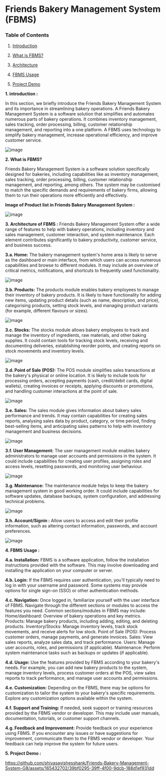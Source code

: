 # Friends Bakery Management System (FBMS)

<h3>Table of Contents</h3>

1. [Introduction](?tab="https://github.com/shivasayishesshank/Friends-Bakery-Management-System-G8/introduction")


2. [What is FBMS?](?tab=README.md#What-is-FBMS)

3. [Architecture](?tab=README.md#Architecture)

4. [FBMS Usage](?tab=README.md#FBMS-Usage)

5. [Project Demo](?tab=README.md#Project-Demo)

**1. introduction :**

In this section, we briefly introduce the Friends Bakery Management System and its importance in streamlining bakery operations.
A Friends Bakery Management System is a software solution that simplifies and automates numerous parts of bakery operations. It combines inventory management, sales tracking, order processing, billing, customer relationship management, and reporting into a one platform. A FBMS uses technology to simplify bakery management, increase operational efficiency, and improve customer service.

![image](https://github.com/shivasayishesshank/Friends-Bakery-Management-System-G8/assets/165432702/f1b8a4f9-8e7e-4501-a1d8-49c1e2151b35)


**2. What is FBMS?**

Friends Bakery Management System is a software solution specifically designed for bakeries, including capabilities like as inventory management, sales tracking, order processing, billing, customer relationship management, and reporting, among others. The system may be customised to match the specific demands and requirements of bakery firms, allowing them to run their operations more efficiently and effectively.

**Image of Product list in Friends Bakery Management System :**

![image](https://github.com/shivasayishesshank/Friends-Bakery-Management-System-G8/assets/165432702/3706359b-5c44-47f8-9a2e-f3032f5da417)

**3. Architecture of FBMS :**
Friends Bakery Management System offer a wide range of features to help with bakery operations, including inventory and sales management, customer interaction, and system maintenance. Each element contributes significantly to bakery productivity, customer service, and business success.

   **3.a. Home:** The bakery management system's home area is likely to serve as the dashboard or main interface, from which users can access numerous capabilities    and browse to different modules. It may include an overview of critical metrics, notifications, and shortcuts to frequently used functionality.

   ![image](https://github.com/shivasayishesshank/Friends-Bakery-Management-System-G8/assets/165432702/9e9da416-95b2-4d69-ae84-0ec7585c427a)


   **3.b. Products:** The products module enables bakery employees to manage their inventory of bakery products. It is likely to have functionality for adding new items, updating product details (such as name, description, and price), categorising products, setting stock levels, and managing product variants (for example, different flavours or sizes).

   ![image](https://github.com/shivasayishesshank/Friends-Bakery-Management-System-G8/assets/165432702/748a54fc-aba8-4ad5-baa4-f8110def355d)

   **3.c. Stocks:** The stocks module allows bakery employees to track and manage the inventory of ingredients, raw materials, and other baking supplies. It could contain tools for tracking stock levels, receiving and documenting deliveries, establishing reorder points, and creating reports on stock movements and inventory levels.

   ![image](https://github.com/shivasayishesshank/Friends-Bakery-Management-System-G8/assets/165432702/be878758-e71c-4d4a-81d2-5f51f3cb9ab0)


   **3.d. Point of Sale (POS):** The POS module simplifies sales transactions at the bakery's physical or online location. It is likely to include tools for processing orders, accepting payments (cash, credit/debit cards, digital wallets), creating invoices or receipts, applying discounts or promotions, and handling customer interactions at the point of sale.

   ![image](https://github.com/shivasayishesshank/Friends-Bakery-Management-System-G8/assets/165432702/035a1aad-78bf-469a-a911-9a48335d0f6b)

   **3.e. Sales:** The sales module gives information about bakery sales performance and trends. It may contain capabilities for creating sales reports, analysing sales data by product, category, or time period, finding best-selling items, and anticipating sales patterns to help with inventory management and business decisions.

   ![image](https://github.com/shivasayishesshank/Friends-Bakery-Management-System-G8/assets/165432702/803379d9-8076-40ee-9c27-006cecd5b684)


   **3.f. User Management:** The user management module enables bakery administrators to manage user accounts and permissions in the system. It could include capabilities for creating user profiles, assigning roles and access levels, resetting passwords, and monitoring user behaviour.

   ![image](https://github.com/shivasayishesshank/Friends-Bakery-Management-System-G8/assets/165432702/01f0cf15-7188-4835-b132-e6573a7fbdc1)

   **3.g. Maintenance:** The maintenance module helps to keep the bakery management system in good working order. It could include capabilities for software updates, database backups, system configuration, and addressing technical problems.

   ![image](https://github.com/shivasayishesshank/Friends-Bakery-Management-System-G8/assets/165432702/c5662c91-8fbc-4a8d-a02b-8a804a1485fb)

   **3.h. Account/Signin :** Allow users to access and edit their profile information, such as altering contact information, passwords, and account preferences.

   ![image](https://github.com/shivasayishesshank/Friends-Bakery-Management-System-G8/assets/165432702/e72c70cc-0c2b-4a37-8764-f3004ae059bc)


**4. FBMS Usage :**
  
   **4.a. Installation:** FBMS is a software application, follow the installation instructions provided with the software. This may involve downloading and installing the application on your computer or server.

  **4.b. Login:** If the FBMS requires user authentication, you'll typically need to log in with your username and password. Some systems may provide options for single sign-on (SSO) or other authentication methods.

**4.c. Navigation:** Once logged in, familiarize yourself with the user interface of FBMS. Navigate through the different sections or modules to access the features you need.
  Common sections/modules in FBMS may include:
  Home/dashboard: Overview of bakery operations and key metrics.
  Products: Manage bakery products, including adding, editing, and deleting products.
  Inventory/Stocks: Manage inventory levels, track stock movements, and receive alerts for low stock.
  Point of Sale (POS): Process customer orders, manage payments, and generate invoices.
  Sales: View sales reports, analyze sales data, and track performance.
  Users: Manage user accounts, roles, and permissions (if applicable).
  Maintenance: Perform system maintenance tasks such as backups or updates (if applicable).

**4.d. Usage:** Use the features provided by FBMS according to your bakery's needs.
For example, you can add new bakery products to the system, manage inventory levels, process customer orders at the POS, view sales reports to track performance, and manage user accounts and permissions.

**4.e. Customization:** Depending on the FBMS, there may be options for customization to tailor the system to your bakery's specific requirements. Explore any customization options available within the system.

**4.f. Support and Training:** If needed, seek support or training resources provided by the FBMS vendor or developer. This may include user manuals, documentation, tutorials, or customer support channels.

**4.g. Feedback and Improvement:** Provide feedback on your experience using FBMS. If you encounter any issues or have suggestions for improvement, communicate them to the FBMS vendor or developer. Your feedback can help improve the system for future users.


**5. Project Demo :**




https://github.com/shivasayishesshank/Friends-Bakery-Management-System-G8/assets/165432702/39bf0295-39ff-4f00-9dcb-188d1ef931dd

